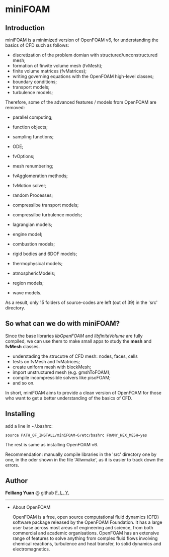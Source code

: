# miniFOAM

## Introduction

miniFOAM is a minimized version of OpenFOAM v6, for understanding the
basics of CFD such as follows:

- discretization of the problem domian with structured/unconstructured mesh;
- formation of finvite volume mesh (fvMesh);
- finite volume matrices (fvMatrices); 
- writing governing equations with the OpenFOAM high-level classes;
- boundary conditions;
- transport models;
- turbulence models;

Therefore, some of the advanced features / models from OpenFOAM are removed:

- parallel computing;
- function objects;
- sampling functions;
- ODE;
- fvOptions;
- mesh renumbering;
- fvAgglomeration methods;
- fvMotion solver;
- random Processes;

- compressilbe transport models;
- compressilbe turbulence models;
- lagrangian models;
- engine model;
- combustion models;
- rigid bodies and 6DOF models;
- thermophysical models;
- atmosphericModels;
- region models;
- wave models.

As a result, only 15 folders of source-codes are left (out of 39) in the 'src' directory.

## So what can we do with miniFOAM?

Since the base libraries *libOpenFOAM* and *libfiniteVolume* are fully compiled, we
can use them to make small apps to study the **mesh** and **fvMesh** classes. 

- understading the strucutre of CFD mesh: nodes, faces, cells
- tests on fvMesh and fvMatrices;
`` ``
- create uniform mesh with blockMesh;
- import unstructured mesh (e.g. gmshToFOAM);
- compile incompressible solvers like pisoFOAM; 
- and so on.

In short, miniFOAM aims to provide a clean version of OpenFOAM
for those who want to get a better understanding of the basics of CFD.

## Installing

add a line in ~/.bashrc:

```
source PATH_OF_INSTALL/miniFOAM-6/etc/bashrc FOAMY_HEX_MESH=yes
```

The rest is same as installing OpenFOAM v6.

Recommendation: manually compile libraries in the 'src' directory one by one, in the oder shown in the file 'Allwmake', as it is easier to track down the errors.


## Author

**Feiliang Yuan** @ github [F. L. Y.](https://github.com/keepfit-Zzz)
___________________________________________________________________________________
- About OpenFOAM

  OpenFOAM is a free, open source computational fluid dynamics (CFD) software
  package released by the OpenFOAM Foundation. It has a large user base across
  most areas of engineering and science, from both commercial and academic
  organisations. OpenFOAM has an extensive range of features to solve anything
  from complex fluid flows involving chemical reactions, turbulence and heat
  transfer, to solid dynamics and electromagnetics.

